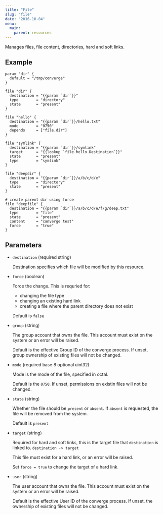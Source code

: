 ```yaml
---
title: "File"
slug: "file"
date: "2016-10-04"
menu:
  main:
    parent: resources
---
```


Manages files, file content, directories, hard and soft links.

## Example

```hcl
param "dir" {
  default = "/tmp/converge"
}

file "dir" {
  destination = "{{param `dir`}}"
  type        = "directory"
  state       = "present"
}

file "hello" {
  destination = "{{param `dir`}}/hello.txt"
  mode        = "0750"
  depends     = ["file.dir"]
}

file "symlink" {
  destination = "{{param `dir`}}/symlink"
  target      = "{{lookup `file.hello.Destination`}}"
  state       = "present"
  type        = "symlink"
}

file "deepdir" {
  destination = "{{param `dir`}}/a/b/c/d/e"
  type        = "directory"
  state       = "present"
}

# create parent dir using force 
file "deepfile" {
  destination = "{{param `dir`}}/a/b/c/d/e/f/g/deep.txt"
  type        = "file"
  state       = "present"
  content     = "converge test"
  force       = "true"
}
```

## Parameters

- `destination` (required string)

  Destination specifies which file will be modified by this resource.

- `force` (boolean)

  Force the change. This is requried for:

  - changing the file type
  - changing an existing hard link
  - creating a file where the parent directory does not exist

  Default is `false`

- `group` (string)

  The group account that owns the file. This account must exist on the system or an
  error will be raised.

  Default is the effective Group ID of the converge process. If unset, group ownership
  of existing files will not be changed.

- `mode` (required base 8 optional uint32)

  Mode is the mode of the file, specified in octal.

  Default is the `0750`. If unset, permissions on existin files will not be changed.

- `state` (string)

  Whether the file should be `present` or `absent`. If `absent` is requested,
  the file will be removed from the system.

  Default is `present`

- `target` (string)

  Required for hard and soft links, this is the target file that `destination`
  is linked to. `destination -> target`

  This file must exist for a hard link, or an error will be raised.

  Set `force = true` to change the target of a hard link.

- `user` (string)

  The user account that owns the file. This account must exist on the system or an
  error will be raised.

  Default is the effective User ID of the converge process. If unset, the ownership
  of existing files will not be changed.
